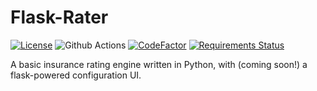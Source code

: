 # Flask-Rater

[![License](https://img.shields.io/badge/license-MIT-brightgreen.svg?style=flat-square)](https://github.com/nemmons/flask-rater/blob/main/LICENSE)
![Github Actions](https://github.com/nemmons/flask-rater/workflows/build/badge.svg)
[![CodeFactor](https://www.codefactor.io/repository/github/nemmons/flask-rater/badge)](https://www.codefactor.io/repository/github/nemmons/flask-rater)
[![Requirements Status](https://requires.io/github/nemmons/flask-rater/requirements.svg?branch=main)](https://requires.io/github/nemmons/flask-rater/requirements/?branch=main)

A basic insurance rating engine written in Python, with (coming soon!) a flask-powered configuration UI.